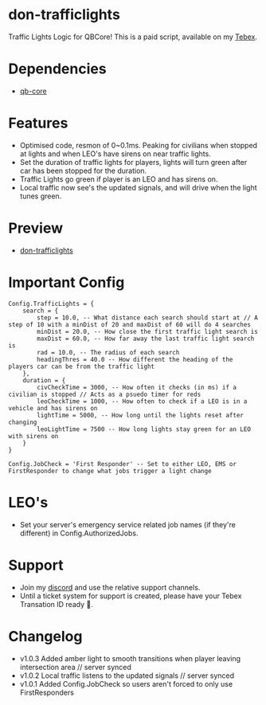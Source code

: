 # don-trafficlights
Traffic Lights Logic for QBCore! This is a paid script, available on my [Tebex](https://dons-developments.tebex.io/package/5370160).

# Dependencies
- [qb-core](https://github.com/qbcore-framework/qb-core)

# Features
- Optimised code, resmon of 0~0.1ms. Peaking for civilians when stopped at lights and when LEO's have sirens on near traffic lights.
- Set the duration of traffic lights for players, lights will turn green after car has been stopped for the duration.
- Traffic Lights go green if player is an LEO and has sirens on.
- Local traffic now see's the updated signals, and will drive when the light tunes green.


# Preview
- [don-trafficlights](https://www.youtube.com/watch?v=xx_WiEObrHk)

# Important Config
```
Config.TrafficLights = {
    search = {
        step = 10.0, -- What distance each search should start at // A step of 10 with a minDist of 20 and maxDist of 60 will do 4 searches
        minDist = 20.0, -- How close the first traffic light search is
        maxDist = 60.0, -- How far away the last traffic light search is
        rad = 10.0, -- The radius of each search
        headingThres = 40.0 -- How different the heading of the players car can be from the traffic light
    },
    duration = {
        civCheckTime = 3000, -- How often it checks (in ms) if a civilian is stopped // Acts as a psuedo timer for reds
        leoCheckTime = 1000, -- How often to check if a LEO is in a vehicle and has sirens on
        lightTime = 5000, -- How long until the lights reset after changing
        leoLightTime = 7500 -- How long lights stay green for an LEO with sirens on
    }
}

Config.JobCheck = 'First Responder' -- Set to either LEO, EMS or FirstResponder to change what jobs trigger a light change
```
# LEO's
- Set your server's emergency service related job names (if they're different) in Config.AuthorizedJobs.

# Support
- Join my [discord](https://discord.gg/tVA58nbBuk) and use the relative support channels. 
- Until a ticket system for support is created, please have your Tebex Transation ID ready 🙂.

# Changelog
- v1.0.3 Added amber light to smooth transitions when player leaving intersection area // server synced
- v1.0.2 Local traffic listens to the updated signals // server synced
- v1.0.1 Added Config.JobCheck so users aren't forced to only use FirstResponders